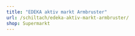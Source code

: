```yaml
---
title: "EDEKA aktiv markt Armbruster"
url: /schiltach/edeka-aktiv-markt-armbruster/
shop: Supermarkt
---
```

